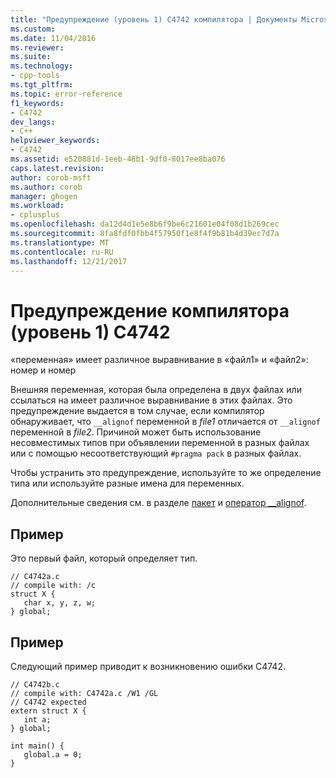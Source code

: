 ```yaml
---
title: "Предупреждение (уровень 1) C4742 компилятора | Документы Microsoft"
ms.custom: 
ms.date: 11/04/2016
ms.reviewer: 
ms.suite: 
ms.technology:
- cpp-tools
ms.tgt_pltfrm: 
ms.topic: error-reference
f1_keywords:
- C4742
dev_langs:
- C++
helpviewer_keywords:
- C4742
ms.assetid: e520881d-1eeb-48b1-9df0-8017ee8ba076
caps.latest.revision: 
author: corob-msft
ms.author: corob
manager: ghogen
ms.workload:
- cplusplus
ms.openlocfilehash: da12d4d1e5e8b6f9be6c21601e04f08d1b269cec
ms.sourcegitcommit: 8fa8fdf0fbb4f57950f1e8f4f9b81b4d39ec7d7a
ms.translationtype: MT
ms.contentlocale: ru-RU
ms.lasthandoff: 12/21/2017
---
```

# <a name="compiler-warning-level-1-c4742"></a>Предупреждение компилятора (уровень 1) C4742
«переменная» имеет различное выравнивание в «файл1» и «файл2»: номер и номер  
  
 Внешняя переменная, которая была определена в двух файлах или ссылаться на имеет различное выравнивание в этих файлах. Это предупреждение выдается в том случае, если компилятор обнаруживает, что `__alignof` переменной в *file1* отличается от `__alignof` переменной в *file2*. Причиной может быть использование несовместимых типов при объявлении переменной в разных файлах или с помощью несоответствующий `#pragma pack` в разных файлах.  
  
 Чтобы устранить это предупреждение, используйте то же определение типа или используйте разные имена для переменных.  
  
 Дополнительные сведения см. в разделе [пакет](../../preprocessor/pack.md) и [оператор __alignof](../../cpp/alignof-operator.md).  
  
## <a name="example"></a>Пример  
 Это первый файл, который определяет тип.  
  
```  
// C4742a.c  
// compile with: /c  
struct X {  
   char x, y, z, w;  
} global;  
```  
  
## <a name="example"></a>Пример  
 Следующий пример приводит к возникновению ошибки C4742.  
  
```  
// C4742b.c  
// compile with: C4742a.c /W1 /GL  
// C4742 expected  
extern struct X {  
   int a;  
} global;  
  
int main() {  
   global.a = 0;  
}  
```